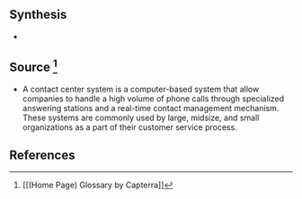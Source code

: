 ## Synthesis
- 
## Source [^1]
- A contact center system is a computer-based system that allow companies to handle a high volume of phone calls through specialized answering stations and a real-time contact management mechanism. These systems are commonly used by large, midsize, and small organizations as a part of their customer service process.
## References

[^1]: [[(Home Page) Glossary by Capterra]]